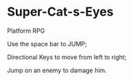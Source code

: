 # Super-Cat-s-Eyes
Platform RPG


Use the space bar to JUMP;

Directional Keys to move from left to right;

Jump on an enemy to damage him.
